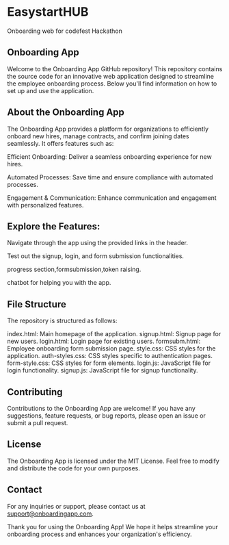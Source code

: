 # EasystartHUB
Onboarding web for codefest Hackathon

## Onboarding App

Welcome to the Onboarding App GitHub repository! This repository contains the source code for an innovative web application designed to streamline the employee onboarding process. Below you'll find information on how to set up and use the application.

## About the Onboarding App
The Onboarding App provides a platform for organizations to efficiently onboard new hires, manage contracts, and confirm joining dates seamlessly. It offers features such as:

Efficient Onboarding: Deliver a seamless onboarding experience for new hires.

Automated Processes: Save time and ensure compliance with automated processes.

Engagement & Communication: Enhance communication and engagement with personalized features.

## Explore the Features:
Navigate through the app using the provided links in the header.

Test out the signup, login, and form submission functionalities.

progress section,formsubmission,token raising.

chatbot for helping you with the app.

## File Structure
The repository is structured as follows:

index.html: Main homepage of the application.
signup.html: Signup page for new users.
login.html: Login page for existing users.
formsubm.html: Employee onboarding form submission page.
style.css: CSS styles for the application.
auth-styles.css: CSS styles specific to authentication pages.
form-style.css: CSS styles for form elements.
login.js: JavaScript file for login functionality.
signup.js: JavaScript file for signup functionality.

## Contributing
Contributions to the Onboarding App are welcome! If you have any suggestions, feature requests, or bug reports, please open an issue or submit a pull request.

## License
The Onboarding App is licensed under the MIT License. Feel free to modify and distribute the code for your own purposes.

## Contact
For any inquiries or support, please contact us at support@onboardingapp.com.

Thank you for using the Onboarding App! We hope it helps streamline your onboarding process and enhances your organization's efficiency.
